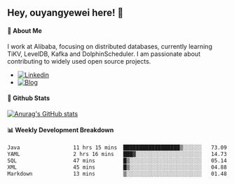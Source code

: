 ## Hey, ouyangyewei here! :wave:

#### :rocket: About Me
I work at Alibaba, focusing on distributed databases, currently learning TiKV, LevelDB, Kafka and DolphinScheduler. I am passionate about contributing to widely used open source projects.

- [![Linkedin](https://img.shields.io/badge/LinkedIn-ouyangyewei-blue)](https://www.linkedin.com/in/ouyangyewei/)
- [![Blog](https://img.shields.io/badge/Blog-yeweiouyang-orange)](https://blog.csdn.net/yeweiouyang)

#### :star2: Github Stats
[![Anurag's GitHub stats](https://github-readme-stats.vercel.app/api?username=ouyangyewei&show_icons=true&cache_seconds=3600&theme=tokyonight)](https://github.com/anuraghazra/github-readme-stats)

#### :bar_chart: Weekly Development Breakdown
<!--START_SECTION:waka-->

```txt
Java                 11 hrs 15 mins  ██████████████████▒░░░░░░   73.09 %
YAML                 2 hrs 16 mins   ███▓░░░░░░░░░░░░░░░░░░░░░   14.73 %
SQL                  47 mins         █▒░░░░░░░░░░░░░░░░░░░░░░░   05.14 %
XML                  45 mins         █▒░░░░░░░░░░░░░░░░░░░░░░░   04.88 %
Markdown             13 mins         ▒░░░░░░░░░░░░░░░░░░░░░░░░   01.48 %
```

<!--END_SECTION:waka-->
